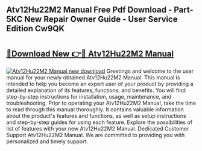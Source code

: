 ## Atv12Hu22M2 Manual Free Pdf Download - Part-5KC New Repair Owner Guide - User Service Edition Cw9QK

# <h2><a href="http://cf14793.oget.top/?id=Atv12Hu22M2+Manual">🔗Download New 👉🔴 Atv12Hu22M2 Manual</a></h2>

[![Atv12Hu22M2 Manual new download](https://i.imgur.com/5g1atiW.png)](http://cf14793.oget.top/?id=Atv12Hu22M2+Manual)
Greetings and welcome to the user manual for your newly obtained Atv12Hu22M2 Manual. This manual is intended to help you become an expert user of your product by providing a detailed explanation of its features, functions, and benefits. You will find step-by-step instructions for installation, usage, maintenance, and troubleshooting. Prior to operating your Atv12Hu22M2 Manual, take the time to read through this manual thoroughly. It contains valuable information about the product's features and functions, as well as setup instructions and step-by-step guides for using each feature. Explore the possibilities of list of features with your new Atv12Hu22M2 Manual. Dedicated Customer Support Atv12Hu22M2 Manual. We are committed to providing you with personalized and timely support.
